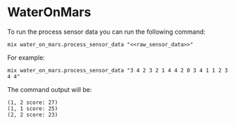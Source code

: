 # WaterOnMars

To run the process sensor data you can run the following command:

```
mix water_on_mars.process_sensor_data "<<raw_sensor_data>>"
```

For example:

```
mix water_on_mars.process_sensor_data "3 4 2 3 2 1 4 4 2 0 3 4 1 1 2 3 4 4"
```

The command output will be:

```
(1, 2 score: 27)
(1, 1 score: 25)
(2, 2 score: 23)
```
